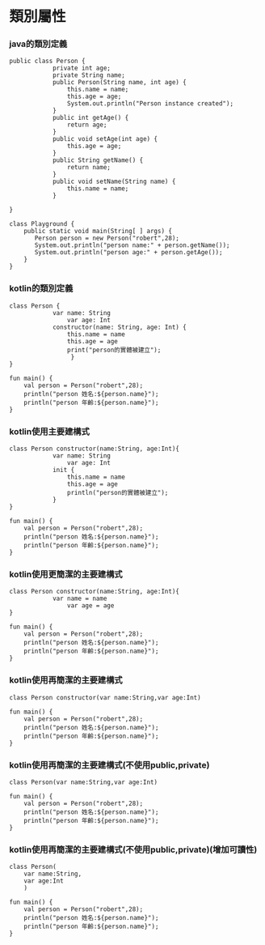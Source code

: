 # 類別屬性
### java的類別定義

	public class Person {
	            private int age;
	            private String name;
	            public Person(String name, int age) {
	                this.name = name;
	                this.age = age;
	                System.out.println("Person instance created");
	            }
	            public int getAge() {
	                return age;
	            }
	            public void setAge(int age) {
	                this.age = age;
	            }
	            public String getName() {
	                return name;
	            }
	            public void setName(String name) {
	                this.name = name;
	            } 
	    
	}
	
	class Playground {
	    public static void main(String[ ] args) {
	       Person person = new Person("robert",28);
	       System.out.println("person name:" + person.getName());
	       System.out.println("person age:" + person.getAge());
	    }
	}
	
### kotlin的類別定義
	class Person {
	            var name: String
				    var age: Int			    
	            constructor(name: String, age: Int) {
	                this.name = name
	                this.age = age
	                print("person的實體被建立");
				     } 
	}
	
	fun main() {
	    val person = Person("robert",28);
	    println("person 姓名:${person.name}");
	    println("person 年齡:${person.name}");
	}
	
### kotlin使用主要建構式
	class Person constructor(name:String, age:Int){
	            var name: String
				    var age: Int
	            init {
	                this.name = name
	                this.age = age
	                println("person的實體被建立");
				} 
	}
	
	fun main() {
	    val person = Person("robert",28);
	    println("person 姓名:${person.name}");
	    println("person 年齡:${person.name}");
	}

### kotlin使用更簡潔的主要建構式

	class Person constructor(name:String, age:Int){
	            var name = name
				    var age = age
	}
	
	fun main() {
	    val person = Person("robert",28);
	    println("person 姓名:${person.name}");
	    println("person 年齡:${person.name}");
	}

### kotlin使用再簡潔的主要建構式
	class Person constructor(var name:String,var age:Int)
	
	fun main() {
	    val person = Person("robert",28);
	    println("person 姓名:${person.name}");
	    println("person 年齡:${person.name}");
	}

### kotlin使用再簡潔的主要建構式(不使用public,private)
	class Person(var name:String,var age:Int)
	
	fun main() {
	    val person = Person("robert",28);
	    println("person 姓名:${person.name}");
	    println("person 年齡:${person.name}");
	}

### kotlin使用再簡潔的主要建構式(不使用public,private)(增加可讀性)
	class Person(
	    var name:String,
	    var age:Int
	    )
	
	fun main() {
	    val person = Person("robert",28);
	    println("person 姓名:${person.name}");
	    println("person 年齡:${person.name}");
	}